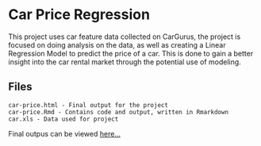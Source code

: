 # Car Price Regression

This project uses car feature data collected on CarGurus, the project is focused on doing analysis on the data, as well as creating a Linear Regression Model to predict the price of a car. This is done to gain a better insight into the car rental market through the potential use of modeling.

## Files
```
car-price.html - Final output for the project
car-price.Rmd - Contains code and output, written in Rmarkdown
car.xls - Data used for project
```

Final outpus can be viewed [here...](https://justingee193.github.io/justingee193.github.io/links/car-price.html)
